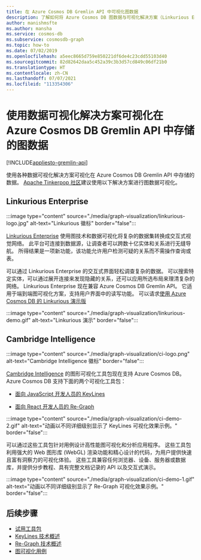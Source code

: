 ```yaml
---
title: 在 Azure Cosmos DB Gremlin API 中可视化图数据
description: 了解如何将 Azure Cosmos DB 图数据与可视化解决方案（Linkurious Enterprise、Cambridge Intelligence）集成。
author: manishmsfte
ms.author: mansha
ms.service: cosmos-db
ms.subservice: cosmosdb-graph
ms.topic: how-to
ms.date: 07/02/2019
ms.openlocfilehash: a5eec8665d759e850221df6de4c23cdd55103d40
ms.sourcegitcommit: 82d82642daa5c452a39c3b3d57cd849c06df21b0
ms.translationtype: HT
ms.contentlocale: zh-CN
ms.lasthandoff: 07/07/2021
ms.locfileid: "113354306"
---
```

# <a name="visualize-graph-data-stored-in-azure-cosmos-db-gremlin-api-with-data-visualization-solutions"></a>使用数据可视化解决方案可视化在 Azure Cosmos DB Gremlin API 中存储的图数据
[!INCLUDE[appliesto-gremlin-api](includes/appliesto-gremlin-api.md)]

使用各种数据可视化解决方案可视化在 Azure Cosmos DB Gremlin API 中存储的数据。 [Apache Tinkerpop 社区](https://tinkerpop.apache.org/#poweredby)建议使用以下解决方案进行图数据可视化。

## <a name="linkurious-enterprise"></a>Linkurious Enterprise

:::image type="content" source="./media/graph-visualization/linkurious-logo.jpg" alt-text="Linkurious 徽标" border="false":::

[Linkurious Enterprise](https://linkurio.us/product/) 使用图技术和数据可视化将复杂的数据集转换成交互式视觉网络。 此平台可连接到数据源，让调查者可以跨数十亿实体和关系进行无缝导航。 所得结果是一项新功能，该功能允许用户检测可疑的关系而不需操作查询或表。

可以通过 Linkurious Enterprise 的交互式界面轻松调查复杂的数据。 可以搜索特定实体，可以通过展开连接来发现隐藏的关系，还可以应用所选布局来理清复杂的网络。 Linkurious Enterprise 现在兼容 Azure Cosmos DB Gremlin API。 它适用于端到端图可视化方案，支持用户界面中的读写功能。 可以请求[使用 Azure Cosmos DB 的 Linkurious 演示版](https://linkurio.us/contact/)

:::image type="content" source="./media/graph-visualization/linkurious-demo.gif" alt-text="Linkurious 演示" border="false":::

## <a name="cambridge-intelligence"></a>Cambridge Intelligence

:::image type="content" source="./media/graph-visualization/ci-logo.png" alt-text="Cambridge Intelligence 徽标" border="false":::

[Cambridge Intelligence](https://cambridge-intelligence.com/products/) 的图形可视化工具包现在支持 Azure Cosmos DB。 Azure Cosmos DB 支持下面的两个可视化工具包：

- [面向 JavaScript 开发人员的 KeyLines](https://cambridge-intelligence.com/keylines/)

- [面向 React 开发人员的 Re-Graph](https://cambridge-intelligence.com/regraph/)

:::image type="content" source="./media/graph-visualization/ci-demo-2.gif" alt-text="动画以不同详细级别显示了 KeyLines 可视化效果示例。" border="false":::

可以通过这些工具包针对用例设计高性能图可视化和分析应用程序。 这些工具包利用强大的 Web 图形库 (WebGL) 渲染功能和精心设计的代码，为用户提供快速且富有洞察力的可视化体验。 这些工具兼容任何浏览器、设备、服务器或数据库，并提供分步教程、具有完整文档记录的 API 以及交互式演示。

:::image type="content" source="./media/graph-visualization/ci-demo-1.gif" alt-text="动画以不同详细级别显示了 Re-Graph 可视化效果示例。" border="false":::


## <a name="next-steps"></a>后续步骤

- [试用工具包](https://cambridge-intelligence.com/try/)
- [KeyLines 技术概述](https://cambridge-intelligence.com/keylines/technology/)
- [Re-Graph 技术概述](https://cambridge-intelligence.com/regraph/technology/)
- [图可视化用例](https://cambridge-intelligence.com/use-cases/)
